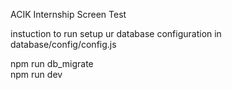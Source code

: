 ACIK Internship Screen Test

instuction to run 
setup ur database configuration in database/config/config.js

npm run db_migrate <br>
npm run dev



